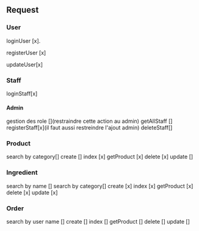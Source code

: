 ## Request

### User

loginUser [x].

registerUser [x]

updateUser[x]

### Staff
loginStaff[x]



#### Admin
gestion des role [](restraindre cette action au admin)
getAllStaff     []
registerStaff[x](il faut aussi restreindre l'ajout admin)
deleteStaff[]


### Product
search by category[]
create      []
index       [x]
getProduct  [x]
delete      [x]
update      []



### Ingredient

search by name []
search by category[]
create      [x]
index       [x]
getProduct  [x]
delete      [x]
update      [x]



### Order
search by user name []
create      []
index       []
getProduct  []
delete      []
update      []

